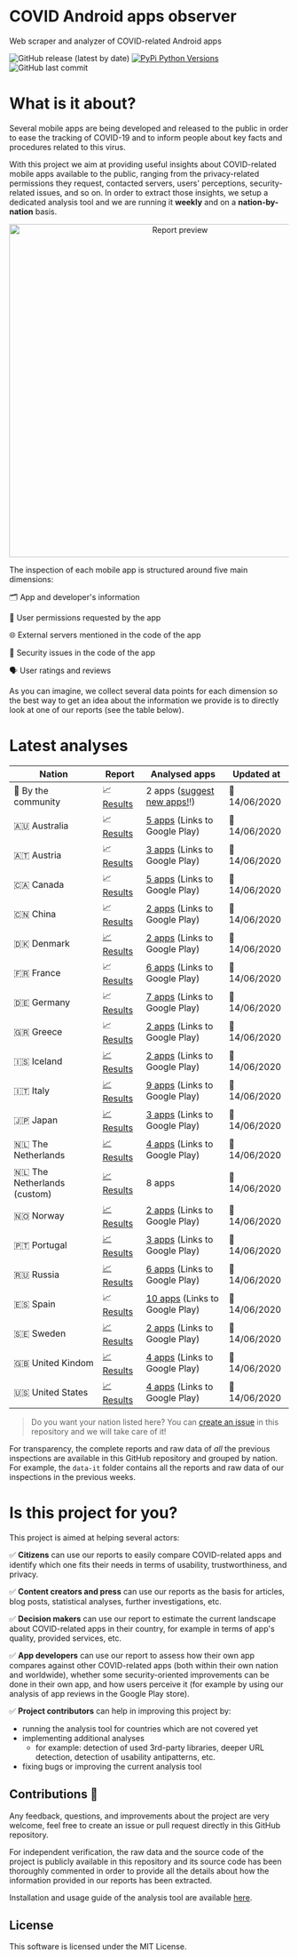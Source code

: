 # COVID Android apps observer
Web scraper and analyzer of COVID-related Android apps

![GitHub release (latest by date)](https://img.shields.io/github/v/release/iivanoo/covid-apps-observer)
[![PyPi Python Versions](https://img.shields.io/pypi/pyversions/yt2mp3.svg)](https://pypi.python.org/pypi/yt2mp3/)
![GitHub last commit](https://img.shields.io/github/last-commit/iivanoo/covid-apps-observer)

# What is it about?
Several mobile apps are being developed and released to the public in order to ease the tracking of COVID-19 and to inform people about key facts and procedures related to this virus.   

With this project we aim at providing useful insights about COVID-related mobile apps available to the public, ranging from the privacy-related permissions they request, contacted servers, users' perceptions, security-related issues, and so on. In order to extract those insights, we setup a dedicated analysis tool and we are running it **weekly** and on a **nation-by-nation** basis. 

<p align="center">
<img src="https://media.giphy.com/media/lOxJZCPqVvVTVH5q2d/giphy.gif" alt="Report preview" width="600"/>
</p>

The inspection of each mobile app is structured around five main dimensions:

:card_index_dividers: App and developer's information

:key: User permissions requested by the app

:globe_with_meridians: External servers mentioned in the code of the app

:closed_lock_with_key: Security issues in the code of the app

:speaking_head: User ratings and reviews

As you can imagine, we collect several data points for each dimension so the best way to get an idea about the information we provide is to directly look at one of our reports (see the table below).  

# Latest analyses

| **Nation** | **Report** | **Analysed apps** | **Updated at** | 
|-------------------------|-------------------------|-------------------------|-------------------------|
:rainbow: By the community | :chart_with_upwards_trend: [Results](data/data_community/reports/report_2020_6_14.md) | 2 apps ([suggest new apps!](https://github.com/iivanoo/covid-apps-observer/issues/new)!) | :calendar: 14/06/2020
:australia: Australia | :chart_with_upwards_trend: [Results](data/data_au/reports/report_2020_6_14.md) | [5 apps](https://play.google.com/store/search?q=covid&c=apps&gl=au) (Links to Google Play) | :calendar: 14/06/2020
:austria: Austria | :chart_with_upwards_trend: [Results](data/data_at/reports/report_2020_6_14.md) | [3 apps](https://play.google.com/store/search?q=covid&c=apps&gl=at) (Links to Google Play) | :calendar: 14/06/2020
:canada: Canada | :chart_with_upwards_trend: [Results](data/data_ca/reports/report_2020_6_14.md) | [5 apps](https://play.google.com/store/search?q=covid&c=apps&gl=ca) (Links to Google Play) | :calendar: 14/06/2020
:cn: China | :chart_with_upwards_trend: [Results](data/data_cn/reports/report_2020_6_14.md) | [2 apps](https://play.google.com/store/search?q=covid&c=apps&gl=cn) (Links to Google Play) | :calendar: 14/06/2020
:denmark: Denmark | [:chart_with_upwards_trend: Results](data/data_dk/reports/report_2020_6_14.md) | [2 apps](https://play.google.com/store/search?q=covid&c=apps&gl=dk) (Links to Google Play) | :calendar: 14/06/2020
:fr: France | :chart_with_upwards_trend: [Results](data/data_fr/reports/report_2020_6_14.md) | [6 apps](https://play.google.com/store/search?q=covid&c=apps&gl=fr) (Links to Google Play) | :calendar: 14/06/2020
:de: Germany | :chart_with_upwards_trend: [Results](data/data_de/reports/report_2020_6_14.md) | [7 apps](https://play.google.com/store/search?q=covid&c=apps&gl=de) (Links to Google Play) | :calendar: 14/06/2020
:greece: Greece | :chart_with_upwards_trend: [Results](data/data_gr/reports/report_2020_6_14.md) | [2 apps](https://play.google.com/store/search?q=covid&c=apps&gl=gr) (Links to Google Play) | :calendar: 14/06/2020
:iceland: Iceland | [:chart_with_upwards_trend: Results](data/data_ic/reports/report_2020_6_14.md) | [2 apps](https://play.google.com/store/search?q=covid&c=apps&gl=ic) (Links to Google Play) | :calendar: 14/06/2020
:it: Italy | [:chart_with_upwards_trend: Results](data/data_it/reports/report_2020_6_14.md) | [9 apps](https://play.google.com/store/search?q=covid&c=apps&gl=it) (Links to Google Play) | :calendar: 14/06/2020
:jp: Japan | [:chart_with_upwards_trend: Results](data/data_jp/reports/report_2020_6_14.md) | [3 apps](https://play.google.com/store/search?q=covid&c=apps&gl=jp) (Links to Google Play) | :calendar: 14/06/2020
:netherlands: The Netherlands | [:chart_with_upwards_trend: Results](data/data_nl/reports/report_2020_6_14.md) | [4 apps](https://play.google.com/store/search?q=covid&c=apps&gl=nl) (Links to Google Play) | :calendar: 14/06/2020
:netherlands: The Netherlands (custom) | [:chart_with_upwards_trend: Results](data/data_nl_custom/reports/report_2020_6_14.md) | 8 apps | :calendar: 14/06/2020
:norway: Norway | [:chart_with_upwards_trend: Results](data/data_no/reports/report_2020_6_14.md) | [2 apps](https://play.google.com/store/search?q=covid&c=apps&gl=no) (Links to Google Play) | :calendar: 14/06/2020
:portugal: Portugal | [:chart_with_upwards_trend: Results](data/data_pt/reports/report_2020_6_14.md) | [3 apps](https://play.google.com/store/search?q=covid&c=apps&gl=pt) (Links to Google Play) | :calendar: 14/06/2020
:ru: Russia | [:chart_with_upwards_trend: Results](data/data_ru/reports/report_2020_6_14.md) | [6 apps](https://play.google.com/store/search?q=covid&c=apps&gl=ru) (Links to Google Play) | :calendar: 14/06/2020
:es: Spain | :chart_with_upwards_trend: [Results](data/data_es/reports/report_2020_6_14.md) | [10 apps](https://play.google.com/store/search?q=covid&c=apps&gl=es) (Links to Google Play) | :calendar: 14/06/2020
:sweden: Sweden | [:chart_with_upwards_trend: Results](data/data_se/reports/report_2020_6_14.md) | [2 apps](https://play.google.com/store/search?q=covid&c=apps&gl=se) (Links to Google Play) | :calendar: 14/06/2020
:uk: United Kindom | [:chart_with_upwards_trend: Results](data/data_uk/reports/report_2020_6_14.md) | [4 apps](https://play.google.com/store/search?q=covid&c=apps&gl=uk) (Links to Google Play) | :calendar: 14/06/2020
:us: United States | [:chart_with_upwards_trend: Results](data/data_us/reports/report_2020_6_14.md) | [4 apps](https://play.google.com/store/search?q=covid&c=apps&gl=us) (Links to Google Play) | :calendar: 14/06/2020


> Do you want your nation listed here? You can [create an issue](https://github.com/iivanoo/covid-apps-observer/issues/new) in this repository and we will take care of it!

For transparency, the complete reports and raw data of _all_ the previous inspections are available in this GitHub repository and grouped by nation. For example, the ``data-it`` folder contains all the reports and raw data of our inspections in the previous weeks.

# Is this project for you?

This project is aimed at helping several actors:

:white_check_mark: **Citizens** can use our reports to easily compare COVID-related apps and identify which one fits their needs in terms of usability, trustworthiness, and privacy.

:white_check_mark: **Content creators and press** can use our reports as the basis for articles, blog posts, statistical analyses, further investigations, etc.

:white_check_mark: **Decision makers** can use our report to estimate the current landscape about COVID-related apps in their country, for example in terms of app's quality, provided services, etc.

:white_check_mark: **App developers** can use our report to assess how their own app compares against other COVID-related apps (both within their own nation and worldwide), whether some security-oriented improvements can be done in their own app, and how users perceive it (for example by using our analysis of app reviews in the Google Play store).

:white_check_mark: **Project contributors** can help in improving this project by:
  - running the analysis tool for countries which are not covered yet
  - implementing additional analyses
    * for example: detection of used 3rd-party libraries, deeper URL detection, detection of usability antipatterns, etc.
  - fixing bugs or improving the current analysis tool

## Contributions :rainbow:

Any feedback, questions, and improvements about the project are very welcome, feel free to create an issue or pull request directly in this GitHub repository. 

For independent verification, the raw data and the source code of the project is publicly available in this repository and its source code has been thoroughly commented in order to provide all the details about how the information provided in our reports has been extracted. 

Installation and usage guide of the analysis tool are available [here](code/).

## License

This software is licensed under the MIT License.

